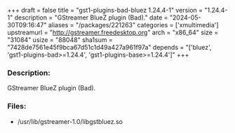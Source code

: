 +++
draft = false
title = "gst1-plugins-bad-bluez 1.24.4-1"
version = "1.24.4-1"
description = "GStreamer BlueZ plugin (Bad)."
date = "2024-05-30T09:16:47"
aliases = "/packages/221263"
categories = ['xmultimedia']
upstreamurl = "http://gstreamer.freedesktop.org"
arch = "x86_64"
size = "31084"
usize = "88048"
sha1sum = "7428de7561e45f9bca67d51c1d49a427a961f97a"
depends = "['bluez', 'gst1-plugins-bad>=1.24.4', 'gst1-plugins-base>=1.24.4']"
+++
### Description: 
GStreamer BlueZ plugin (Bad).

### Files: 
* /usr/lib/gstreamer-1.0/libgstbluez.so
